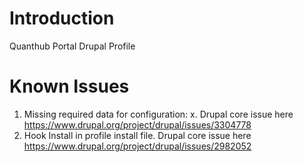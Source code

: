 # Introduction 
Quanthub Portal Drupal Profile

# Known Issues

1. Missing required data for configuration: x. Drupal core issue here https://www.drupal.org/project/drupal/issues/3304778
2. Hook Install in profile install file. Drupal core issue here https://www.drupal.org/project/drupal/issues/2982052